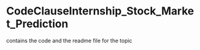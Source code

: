 # CodeClauseInternship_Stock_Market_Prediction
contains the code and the readme file for the topic 
